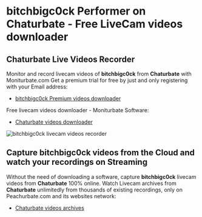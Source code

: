 # bitchbigc0ck Performer on Chaturbate - Free LiveCam videos downloader

## Chaturbate Live Videos Recorder

Monitor and record livecam videos of **bitchbigc0ck** from **Chaturbate** with Moniturbate.com
Get a premium trial for free by just and only registering with your Email address:
* [bitchbigc0ck Premium videos downloader](https://moniturbate.com/request-demo-licence-key.html)

Free livecam videos downloader - Moniturbate Software:
* [Chaturbate videos downloader](https://moniturbate.com/moniturbate-download-software.html)

![bitchbigc0ck livecam videos recorder](https://peachurnet.com/templates/moniturbate-software.png)


## Capture bitchbigc0ck videos from the Cloud and watch your recordings on Streaming

Without the need of downloading a software, capture **bitchbigc0ck** livecam videos from **Chaturbate** 100% online.
Watch Livecam archives from **Chaturbate** unlimitedly from thousands of existing recordings, only on Peachurbate.com and its websites network:
* [Chaturbate videos archives](https://peachurnet.com/)